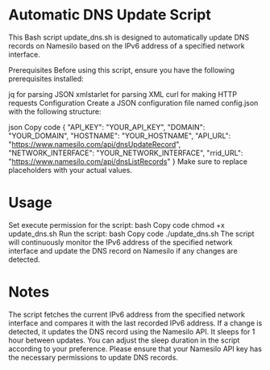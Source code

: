 # Automatic DNS Update Script
This Bash script update_dns.sh is designed to automatically update DNS records on Namesilo based on the IPv6 address of a specified network interface.

Prerequisites
Before using this script, ensure you have the following prerequisites installed:

jq for parsing JSON
xmlstarlet for parsing XML
curl for making HTTP requests
Configuration
Create a JSON configuration file named config.json with the following structure:

json
Copy code
{
  "API_KEY": "YOUR_API_KEY",
  "DOMAIN": "YOUR_DOMAIN",
  "HOSTNAME": "YOUR_HOSTNAME",
  "API_URL": "https://www.namesilo.com/api/dnsUpdateRecord",
  "NETWORK_INTERFACE": "YOUR_NETWORK_INTERFACE",
  "rrid_URL": "https://www.namesilo.com/api/dnsListRecords"
}
Make sure to replace placeholders with your actual values.

# Usage
Set execute permission for the script:
bash
Copy code
chmod +x update_dns.sh
Run the script:
bash
Copy code
./update_dns.sh
The script will continuously monitor the IPv6 address of the specified network interface and update the DNS record on Namesilo if any changes are detected.

# Notes
The script fetches the current IPv6 address from the specified network interface and compares it with the last recorded IPv6 address. If a change is detected, it updates the DNS record using the Namesilo API.
It sleeps for 1 hour between updates. You can adjust the sleep duration in the script according to your preference.
Please ensure that your Namesilo API key has the necessary permissions to update DNS records.
